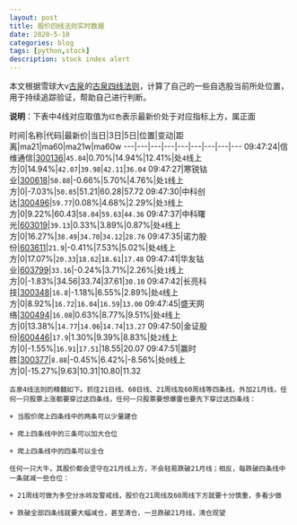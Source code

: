 ```yaml
---
layout: post
title: 股价四线法则实时数据
date: 2020-5-10
categories: blog
tags: [python,stock]
description: stock index alert
---
```



本文根据雪球大v[古泉](https://xueqiu.com/u/7148646888)的[古泉四线法则](https://xueqiu.com/7148646888/130498192)，计算了自己的一些自选股当前所处位置，用于持续追踪验证，帮助自己进行判断。

**说明**：下表中4线对应取值为`红色`表示最新价处于对应指标上方，属正面

时间|名称|代码|最新价|当日|3日|5日|位置|变动|距离|ma21|ma60|ma21w|ma60w
---|---|---|---|---|---|---|---|---
09:47:24|信维通信|[300136](https://xueqiu.com/S/SZ300136)|`45.84`|0.70%|14.94%|12.41%|处`4`线上方|0|14.94%|`42.07`|`39.98`|`42.11`|`36.04`
09:47:27|寒锐钴业|[300618](https://xueqiu.com/S/SZ300618)|`50.88`|-0.66%|5.70%|4.76%|处`1`线上方|0|-7.03%|`50.85`|51.21|60.28|57.72
09:47:30|中科创达|[300496](https://xueqiu.com/S/SZ300496)|`59.77`|0.08%|4.68%|2.29%|处`3`线上方|0|9.22%|60.43|`58.04`|`59.63`|`44.36`
09:47:37|中科曙光|[603019](https://xueqiu.com/S/SH603019)|`39.13`|0.33%|3.89%|0.87%|处`4`线上方|0|16.27%|`38.49`|`34.70`|`34.12`|`28.76`
09:47:35|诺力股份|[603611](https://xueqiu.com/S/SH603611)|`21.9`|-0.41%|7.53%|5.02%|处`4`线上方|0|17.07%|`20.33`|`18.62`|`18.61`|`17.48`
09:47:41|华友钴业|[603799](https://xueqiu.com/S/SH603799)|`33.16`|-0.24%|3.71%|2.26%|处`1`线上方|0|-1.83%|34.56|33.74|37.61|`30.10`
09:47:42|长亮科技|[300348](https://xueqiu.com/S/SZ300348)|`16.8`|-1.18%|6.55%|2.89%|处`4`线上方|0|8.92%|`16.72`|`16.04`|`16.59`|`13.00`
09:47:45|盛天网络|[300494](https://xueqiu.com/S/SZ300494)|`16.08`|0.63%|8.77%|9.51%|处`4`线上方|0|13.38%|`14.77`|`14.06`|`14.74`|`13.27`
09:47:50|金证股份|[600446](https://xueqiu.com/S/SH600446)|`17.9`|1.30%|9.39%|8.83%|处`2`线上方|0|-1.55%|`16.91`|`17.51`|18.55|20.07
09:47:51|赢时胜|[300377](https://xueqiu.com/S/SZ300377)|`8.88`|-0.45%|6.42%|-8.56%|处`0`线上方|0|-15.27%|9.63|10.31|10.80|11.32

```
古泉4线法则的精髓如下。抓住21日线、60日线、21周线及60周线等四条线，外加21月线，任何一只股票上涨都要穿过这四条线，任何一只股票要想爆雷也要先下穿过这四条线：

+ 当股价爬上四条线中的两条可以少量建仓

+ 爬上四条线中的三条可以加大仓位

+ 爬上四条线中的四条可以全仓

任何一只大牛，其股价都会坚守在21月线上方，不会轻易跌破21月线；相反，每跌破四条线中一条就减一些仓位：

+ 21周线可做为多空分水岭及警戒线，股价在21周线及60周线下方就要十分慎重，多看少做

+ 跌破全部四条线就要大幅减仓，甚至清仓，一旦跌破21月线，清仓观望
```